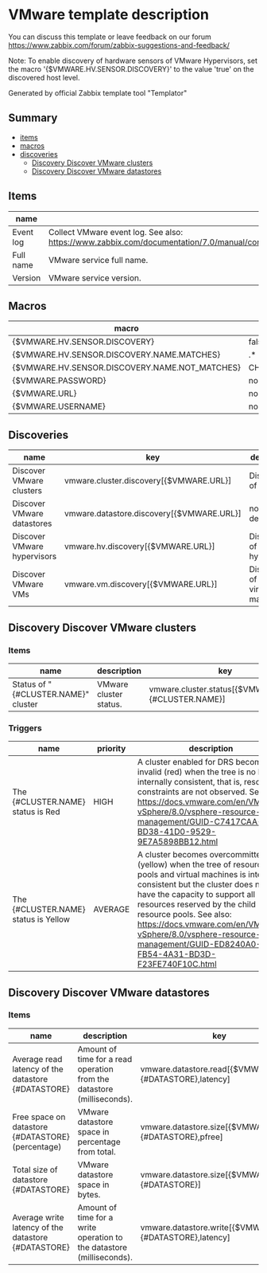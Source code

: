 # VMware template description

You can discuss this template or leave feedback on our forum https://www.zabbix.com/forum/zabbix-suggestions-and-feedback/

Note: To enable discovery of hardware sensors of VMware Hypervisors, set the macro '{$VMWARE.HV.SENSOR.DISCOVERY}' to the value 'true' on the discovered host level.

Generated by official Zabbix template tool "Templator"

## Summary
* [items](#items)
* [macros](#macros)
* [discoveries](#discoveries)
  * [Discovery Discover VMware clusters ](#discovery_discover_vmware_clusters)
  * [Discovery Discover VMware datastores ](#discovery_discover_vmware_datastores)

<a name="items"></a>

## Items
| name | description | key | type | delay |
| ------------- |------------- |------------- |------------- |------------- |
| Event log | Collect VMware event log. See also: https://www.zabbix.com/documentation/7.0/manual/config/items/preprocessing/examples#filtering_vmware_event_log_records | vmware.eventlog[{$VMWARE.URL},skip] | SIMPLE | no delay |
| Full name | VMware service full name. | vmware.fullname[{$VMWARE.URL}] | SIMPLE | 1h |
| Version | VMware service version. | vmware.version[{$VMWARE.URL}] | SIMPLE | 1h |


<a name="macros"></a>

## Macros
| macro | value |
| ------------- |------------- |
| {$VMWARE.HV.SENSOR.DISCOVERY} | false |
| {$VMWARE.HV.SENSOR.DISCOVERY.NAME.MATCHES} | .* |
| {$VMWARE.HV.SENSOR.DISCOVERY.NAME.NOT_MATCHES} | CHANGE_IF_NEEDED |
| {$VMWARE.PASSWORD} | no value |
| {$VMWARE.URL} | no value |
| {$VMWARE.USERNAME} | no value |


<a name="discoveries"></a>

## Discoveries
| name | key | description | type | lifetime | delay |
| ------------- |------------- |------------- |------------- |------------- |------------- |
| Discover VMware clusters | vmware.cluster.discovery[{$VMWARE.URL}] | Discovery of clusters | SIMPLE | no lifetime | 1h |
| Discover VMware datastores | vmware.datastore.discovery[{$VMWARE.URL}] | no description | SIMPLE | no lifetime | 1h |
| Discover VMware hypervisors | vmware.hv.discovery[{$VMWARE.URL}] | Discovery of hypervisors. | SIMPLE | no lifetime | 1h |
| Discover VMware VMs | vmware.vm.discovery[{$VMWARE.URL}] | Discovery of guest virtual machines. | SIMPLE | no lifetime | 1h |


<a name="discovery_discover_vmware_clusters"></a>

## Discovery Discover VMware clusters

### Items

| name | description | key | type |
| ------------- |------------- |------------- |------------- |
| Status of "{#CLUSTER.NAME}" cluster | VMware cluster status. | vmware.cluster.status[{$VMWARE.URL},{#CLUSTER.NAME}] | SIMPLE |


### Triggers

| name | priority | description | expression | tags | url |
| ------------- |------------- |------------- |------------- |------------- |------------- |
| The {#CLUSTER.NAME} status is Red | HIGH | A cluster enabled for DRS becomes invalid (red) when the tree is no longer internally consistent, that is, resource constraints are not observed. See also: https://docs.vmware.com/en/VMware-vSphere/8.0/vsphere-resource-management/GUID-C7417CAA-BD38-41D0-9529-9E7A5898BB12.html | last(/VMware/vmware.cluster.status[{$VMWARE.URL},{#CLUSTER.NAME}])=3 | [{"tag": "scope", "value": "availability"}, {"tag": "scope", "value": "performance"}] | no url |
| The {#CLUSTER.NAME} status is Yellow | AVERAGE | A cluster becomes overcommitted (yellow) when the tree of resource pools and virtual machines is internally consistent but the cluster does not have the capacity to support all resources reserved by the child resource pools. See also: https://docs.vmware.com/en/VMware-vSphere/8.0/vsphere-resource-management/GUID-ED8240A0-FB54-4A31-BD3D-F23FE740F10C.html | last(/VMware/vmware.cluster.status[{$VMWARE.URL},{#CLUSTER.NAME}])=2 | [{"tag": "scope", "value": "availability"}, {"tag": "scope", "value": "performance"}] | no url |


<a name="discovery_discover_vmware_datastores"></a>

## Discovery Discover VMware datastores

### Items

| name | description | key | type |
| ------------- |------------- |------------- |------------- |
| Average read latency of the datastore {#DATASTORE} | Amount of time for a read operation from the datastore (milliseconds). | vmware.datastore.read[{$VMWARE.URL},{#DATASTORE},latency] | SIMPLE |
| Free space on datastore {#DATASTORE} (percentage) | VMware datastore space in percentage from total. | vmware.datastore.size[{$VMWARE.URL},{#DATASTORE},pfree] | SIMPLE |
| Total size of datastore {#DATASTORE} | VMware datastore space in bytes. | vmware.datastore.size[{$VMWARE.URL},{#DATASTORE}] | SIMPLE |
| Average write latency of the datastore {#DATASTORE} | Amount of time for a write operation to the datastore (milliseconds). | vmware.datastore.write[{$VMWARE.URL},{#DATASTORE},latency] | SIMPLE |

